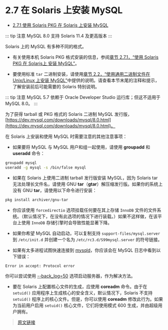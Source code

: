 # 2.7 在 Solaris 上安装 MySQL

- [2.7.1 使用 Solaris PKG 在 Solaris 上安装 MySQL](/2/2.7/2.7.1/solaris-installation-pkg.html)

::: tip 注意
MySQL 8.0 支持 Solaris 11.4 及更高版本
:::

Solaris 上的 MySQL 有多种不同的格式。

- 有关使用本机 Solaris PKG 格式安装的信息，参阅[章节 2.7.1，“使用 Solaris PKG 在 Solaris上 安装 MySQL”](/2/2.7/2.7.1/solaris-installation-pkg.html)。

- 要使用标准 `tar` 二进制安装，请使用[章节 2.2，“使用通用二进制文件在 Unix/Linux 上安装 MySQL”](/2/2.2/binary-installation.html)中提供的说明。请查看本节末尾的注释和提示，了解安装前后可能需要的 Solaris 特别说明。

::: tip 注意
MySQL 5.7 依赖于 Oracle Developer Studio 运行库；但这不适用于 MySQL 8.0。
:::

为了获得 tarball 或 PKG 格式的 Solaris 二进制 MySQL 发行版，[https://dev.mysql.com/downloads/mysql/8.0.html](https://dev.mysql.com/downloads/mysql/8.0.html)。

在 Solaris 上安装和使用 MySQL 时需要注意的其他注意事项：

- 如果要将 MySQL 与 MySQL 用户和组一起使用，请使用 **groupadd** 和 **useradd** 命令：

```bash
groupadd mysql
useradd -g mysql -s /bin/false mysql
```

- 如果在 Solaris 上使用二进制 tarball 发行版安装 MySQL，因为 Solaris tar 无法处理长文件名，请使用 GNU **tar**（**gtar**）解压缩发行版。如果你的系统上没有 GNU **tar**，请使用以下命令进行安装：

```bash
pkg install archiver/gnu-tar
```

- 你应该使用 `forcedirectio` 选项挂载任何要在其上存储 `InnoDB` 文件的文件系统。（默认情况下，在没有此选项的情况下进行装载。）如果不这样做，在该平台上使用 `InnoDB` 存储引擎时会导致性能显著下降。

- 如果你希望 MySQL 自动启动，可以复制支持 `support-files/mysql.server` 到 `/etc/init.d` 并创建一个名为 `/etc/rc3.d/S99mysql.server` 的符号链接。

- 如果有太多进程试图快速连接到 [mysqld](/4/4.3/4.3.1/mysqld)，你应该会在 MySQL 日志中看到以下错误：

```bash
Error in accept: Protocol error
```

你可以尝试使用 [--back_log=50](/5/5.1/5.1.8/server-system-variables.html) 选项启动服务器，作为解决方法。

- 要在 Solaris 上配置核心文件的生成，应使用 **coreadm** 命令。由于在 `setuid()` 应用程序上生成核心的安全含义，默认情况下，Solaris 不支持 `setuid()` 程序上的核心文件。但是，你可以使用 **coreadm** 修改此行为。如果为当前用户启用 `setuid()` 核心文件，它们将使用模式 600 生成，并由超级用户拥有。

> [原文链接](https://dev.mysql.com/doc/refman/8.0/en/solaris-installation.html)
